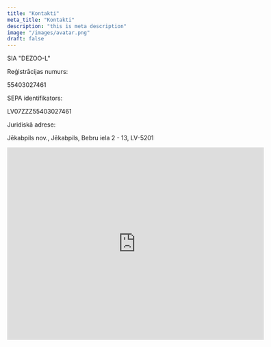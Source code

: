 ```yaml
---
title: "Kontakti"
meta_title: "Kontakti"
description: "this is meta description"
image: "/images/avatar.png"
draft: false
---
```

SIA "DEZOO-L"

Reģistrācijas numurs:

55403027461

SEPA identifikators:

LV07ZZZ55403027461

Juridiskā adrese:

Jēkabpils nov., Jēkabpils, Bebru iela 2 - 13, LV-5201 


<iframe src="https://www.google.com/maps/embed?pb=!1m18!1m12!1m3!1d2202.5837470132724!2d25.888187977282726!3d56.49215623480229!2m3!1f0!2f0!3f0!3m2!1i1024!2i768!4f13.1!3m3!1m2!1s0x46e9b642ec182847%3A0x11ac7cb6ce24b4a1!2sBebru%20iela%202%2C%20J%C4%93kabpils%2C%20LV-5201!5e0!3m2!1slv!2slv!4v1753599648800!5m2!1slv!2slv" width="600" height="450" style="border:0;" allowfullscreen="" loading="lazy" referrerpolicy="no-referrer-when-downgrade"></iframe>